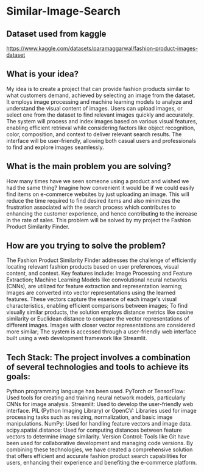 # Similar-Image-Search


## Dataset used from kaggle
https://www.kaggle.com/datasets/paramaggarwal/fashion-product-images-dataset

## What is your idea?
My idea is to create a project that can provide fashion products similar to what customers demand, achieved by selecting an image from the dataset. It employs image processing and machine learning models to analyze and understand the visual content of images. Users can upload images, or select one from the dataset to find relevant images quickly and accurately. The system will process and index images based on various visual features, enabling efficient retrieval while considering factors like object recognition, color, composition, and context to deliver relevant search results. The interface will be user-friendly, allowing both casual users and professionals to find and explore images seamlessly.

## What is the main problem you are solving?
How many times have we seen someone using a product and wished we had the same thing? Imagine how convenient it would be if we could easily find items on e-commerce websites by just uploading an image. This will reduce the time required to find desired items and also minimizes the frustration associated with the search process which contributes to enhancing the customer experience, and hence contributing to the increase in the rate of sales. This problem will be solved by my project the Fashion Product Similarity Finder.


## How are you trying to solve the problem?
The Fashion Product Similarity Finder addresses the challenge of efficiently locating relevant fashion products based on user preferences, visual content, and context. Key features include:
Image Processing and Feature Extraction; Machine Learning Models like convolutional neural networks (CNNs), are utilized for feature extraction and representation learning; Images are converted into vector representations using the learned features. These vectors capture the essence of each image's visual characteristics, enabling efficient comparisons between images; To find visually similar products, the solution employs distance metrics like cosine similarity or Euclidean distance to compare the vector representations of different images. Images with closer vector representations are considered more similar; The system is accessed through a user-friendly web interface built using a web development framework like Streamlit.


## Tech Stack: The project involves a combination of several technologies and tools to achieve its goals:
Python programming language has been used.
PyTorch or TensorFlow: Used tools for creating and training neural network models, particularly CNNs for image analysis.
Streamlit: Used to develop the user-friendly web interface.
PIL (Python Imaging Library) or OpenCV: Libraries used for image processing tasks such as resizing, normalization, and basic image manipulations.
NumPy: Used for handling feature vectors and image data.
scipy.spatial.distance: Used for computing distances between feature vectors to determine image similarity.
Version Control: Tools like Git have been used for collaborative development and managing code versions.
By combining these technologies, we have created a comprehensive solution that offers efficient and accurate fashion product search capabilities for users, enhancing their experience and benefiting the e-commerce platform.
